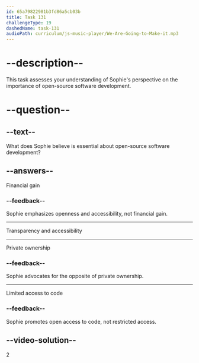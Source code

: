 ```yaml
---
id: 65a79822981b3fd86a5cb03b
title: Task 131
challengeType: 19
dashedName: task-131
audioPath: curriculum/js-music-player/We-Are-Going-to-Make-it.mp3
---
```


<!--
AUDIO REFERENCE:
Sophie: Open source is all about transparency and accessibility, and that's something I truly believe in.
-->

# --description--

This task assesses your understanding of Sophie's perspective on the importance of open-source software development.

# --question--

## --text--

What does Sophie believe is essential about open-source software development?

## --answers--

Financial gain

### --feedback--

Sophie emphasizes openness and accessibility, not financial gain.

---

Transparency and accessibility

---

Private ownership

### --feedback--

Sophie advocates for the opposite of private ownership.

---

Limited access to code

### --feedback--

Sophie promotes open access to code, not restricted access.

## --video-solution--

2
